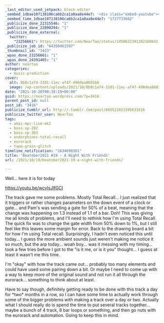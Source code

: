 ```yaml
---
_last_editor_used_jetpack: block-editor
_oembed_1dbae107138106ca6b2ca1a0aa8e44e7: '<div class="embed-youtube"><iframe title="Beatober2021 #19 - A Night With Friends" width="750" height="422" src="https://www.youtube.com/embed/wcvIsJlfGCI?feature=oembed" frameborder="0" allow="accelerometer; autoplay; clipboard-write; encrypted-media; gyroscope; picture-in-picture; web-share" referrerpolicy="strict-origin-when-cross-origin" allowfullscreen></iframe></div>'
_oembed_time_1dbae107138106ca6b2ca1a0aa8e44e7: "1727733662"
_publicize_done_22315546: "1"
_publicize_done_22890294: "1"
_publicize_done_external:
  twitter:
    "23256661": https://twitter.com/NearTao/status/1450622391202160642
_publicize_job_id: "64350461597"
_thumbnail_id: "3423"
_wpas_done_23256661: "1"
_wpas_done_24391465: "1"
author: neartao
categories:
  - music-production
cover:
  alt: 8b8c1a74-3101-11ec-af47-490dea8601b6
  image: /wp-content/uploads/2021/10/8b8c1a74-3101-11ec-af47-490dea8601b6.png
date: "2021-10-20T00:38:19+00:00"
guid: https://neartao.wordpress.com/?p=3416
parent_post_id: null
post_id: "3416"
publicize_tumblr_url: http://.tumblr.com/post/665521021595631616
publicize_twitter_user: NearTao
tags:
  - akai-mpc-live-mk2
  - boss-sp-202
  - boss-sp-303
  - endorphines-total-recall
  - eurorack
  - tape-grain-glitch
timeline_notification: "1634690301"
title: 'Beatober2021 #19 - A Night With Friends'
url: /2021/10/19/beatober2021-19-a-night-with-friends/

---
```

Well... here it is for today

https://youtu.be/wcvIsJlfGCI

The track gave me some problems. Mostly Total Recall... I just realized that it triggers or rather changes parameters on the down event of a clock or gate... and Pam's was sending a gate for 50% of a beat, meaning that the change was happening on 1.3 instead of 1.1 of a bar. Doh! This was giving me all kinds of problems, and I'll need to rethink how I'm using Total Recall. The quick fix was to change the gate width from 50% down to 1%, but I still feel like this leaves some margin for error. Back to the drawing board a bit for how I'm using Total recall. Surprisingly, I hadn't even noticed this until today... I guess the more ambient sounds just weren't making me notice it so much, but the arp today... woah boy... was it messing with my timing... took a few tries before I got to the "is it me, or is it you" thought... I guess at least it wasn't me this time.

I'm "okay" with how the track came out... probably too many elements and could have used some pairing down a bit. Or maybe I need to come up with a way to keep more of the original sound and not run it all through the eurorack... something to think about at least.

Have to say though, definitely getting ready to be done with this track a day for \*two\* months in a row, so I can have some time to actually work through some of the bigger problems with making a track over a day or two. Actually what I should really do is spend the time to put several tracks together... maybe a bunch of 4 track, 8 bar loops or something, and then go nuts with the eurorack and automation. Going to keep this in mind.
